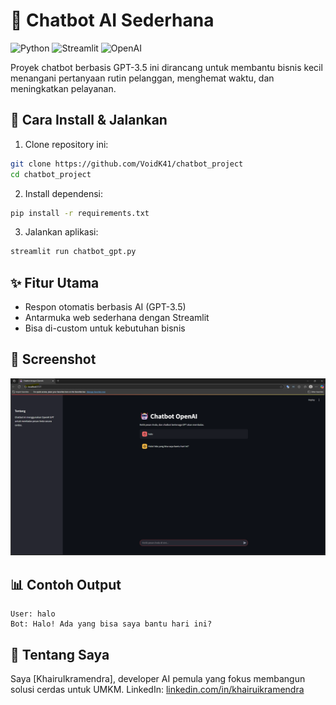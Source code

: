 # 🤖 Chatbot AI Sederhana

![Python](https://img.shields.io/badge/Python-3.9-blue)
![Streamlit](https://img.shields.io/badge/Streamlit-Framework-red)
![OpenAI](https://img.shields.io/badge/OpenAI-API-green)

Proyek chatbot berbasis GPT-3.5 ini dirancang untuk membantu bisnis kecil menangani pertanyaan rutin pelanggan, menghemat waktu, dan meningkatkan pelayanan.

## 🚀 Cara Install & Jalankan

1. Clone repository ini:

```bash
git clone https://github.com/VoidK41/chatbot_project
cd chatbot_project
```

2. Install dependensi:

```bash
pip install -r requirements.txt
```

3. Jalankan aplikasi:

```bash
streamlit run chatbot_gpt.py
```

## ✨ Fitur Utama
- Respon otomatis berbasis AI (GPT-3.5)
- Antarmuka web sederhana dengan Streamlit
- Bisa di-custom untuk kebutuhan bisnis

## 📸 Screenshot
![Screenshot Chatbot](screenshot.png)


## 📊 Contoh Output

```
User: halo
Bot: Halo! Ada yang bisa saya bantu hari ini?
```

## 👤 Tentang Saya
Saya [KhairuIkramendra], developer AI pemula yang fokus membangun solusi cerdas untuk UMKM.
LinkedIn: [linkedin.com/in/khairuikramendra](https://www.linkedin.com/in/khairuikramendra)
